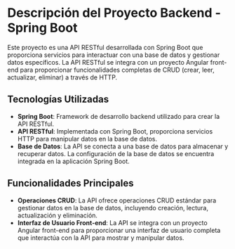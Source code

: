 # Descripción del Proyecto Backend - Spring Boot

Este proyecto es una API RESTful desarrollada con Spring Boot que proporciona servicios para interactuar con una base de datos y gestionar datos específicos. La API RESTful se integra con un proyecto Angular front-end para proporcionar funcionalidades completas de CRUD (crear, leer, actualizar, eliminar) a través de HTTP.

## Tecnologías Utilizadas

- **Spring Boot**: Framework de desarrollo backend utilizado para crear la API RESTful.
- **API RESTful**: Implementada con Spring Boot, proporciona servicios HTTP para manipular datos en la base de datos.
- **Base de Datos**: La API se conecta a una base de datos para almacenar y recuperar datos. La configuración de la base de datos se encuentra integrada en la aplicación Spring Boot.

## Funcionalidades Principales

- **Operaciones CRUD**: La API ofrece operaciones CRUD estándar para gestionar datos en la base de datos, incluyendo creación, lectura, actualización y eliminación.
- **Interfaz de Usuario Front-end**: La API se integra con un proyecto Angular front-end para proporcionar una interfaz de usuario completa que interactúa con la API para mostrar y manipular datos.

